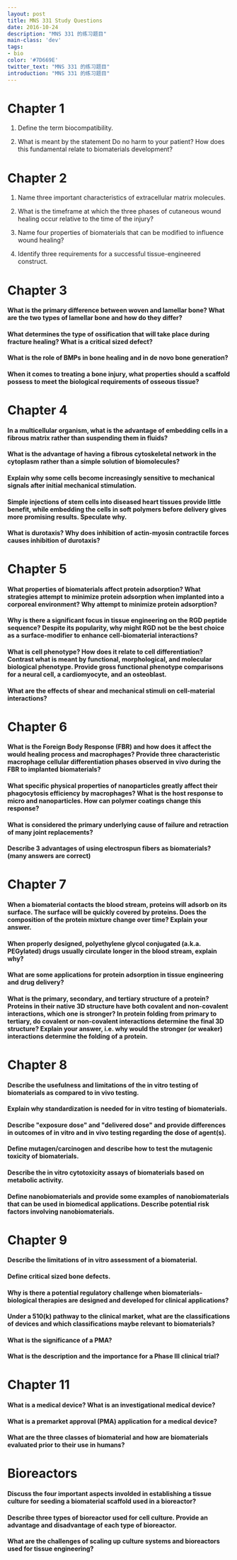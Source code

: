 ```yaml
---
layout: post
title: MNS 331 Study Questions
date: 2016-10-24
description: "MNS 331 的练习题目"
main-class: 'dev'
tags:
- bio
color: '#7D669E'
twitter_text: "MNS 331 的练习题目"
introduction: "MNS 331 的练习题目"
---
```


Chapter 1
==============================================================================

1. Define the term biocompatibility.

2. What is meant by the statement Do no harm to your patient? How does this fundamental relate to biomaterials development?

Chapter 2
==============================================================================

1. Name three important characteristics of extracellular matrix molecules.

2. What is the timeframe at which the three phases of cutaneous wound healing occur relative to the time of the injury?

3. Name four properties of biomaterials that can be modified to influence wound healing?

4. Identify three requirements for a successful tissue-engineered construct.

Chapter 3
==============================================================================

#### What is the primary difference between woven and lamellar bone? What are the two types of lamellar bone and how do they differ?

#### What determines the type of ossification that will take place during fracture healing? What is a critical sized defect?

#### What is the role of BMPs in bone healing and in de novo bone generation?

#### When it comes to treating a bone injury, what properties should a scaffold possess to meet the biological requirements of osseous tissue?

Chapter 4
==============================================================================
#### In a multicellular organism, what is the advantage of embedding cells in a fibrous matrix rather than suspending them in fluids?

#### What is the advantage of having a fibrous cytoskeletal network in the cytoplasm rather than a simple solution of biomolecules?

#### Explain why some cells become increasingly sensitive to mechanical signals after initial mechanical stimulation.

#### Simple injections of stem cells into diseased heart tissues provide little benefit, while embedding the cells in soft polymers before delivery gives more promising results. Speculate why.

#### What is durotaxis? Why does inhibition of actin-myosin contractile forces causes inhibition of durotaxis?

Chapter 5
==============================================================================
#### What properties of biomaterials affect protein adsorption? What strategies attempt to minimize protein adsorption when implanted into a corporeal environment? Why attempt to minimize protein adsorption?

#### Why is there a significant focus in tissue engineering on the RGD peptide sequence? Despite its popularity, why might RGD not be the best choice as a surface-modifier to enhance cell-biomaterial interactions?

#### What is cell phenotype? How does it relate to cell differentiation? Contrast what is meant by functional, morphological, and molecular biological phenotype. Provide gross functional phenotype comparisons for a neural cell, a cardiomyocyte, and an osteoblast.

#### What are the effects of shear and mechanical stimuli on cell-material interactions?

Chapter 6
==============================================================================
#### What is the Foreign Body Response (FBR) and how does it affect the would healing process and macrophages? Provide three characteristic macrophage cellular differentiation phases observed in vivo during the FBR to implanted biomaterials?
#### What specific physical properties of nanoparticles greatly affect their phagocytosis efficiency by macrophages?  What is the host response to micro and nanoparticles.  How can polymer coatings change this response?
#### What is considered the primary underlying cause of failure and retraction of many joint replacements?
#### Describe 3 advantages of using electrospun fibers as biomaterials? (many answers are correct)



Chapter 7
==============================================================================

#### When a biomaterial contacts the blood stream, proteins will adsorb on its surface. The surface will be quickly covered by proteins. Does the composition of the protein mixture change over time? Explain your answer.


#### When properly designed, polyethylene glycol conjugated (a.k.a. PEGylated) drugs usually circulate longer in the blood stream, explain why?


#### What are some applications for protein adsorption in tissue engineering and drug delivery?


#### What is the primary, secondary, and tertiary structure of a protein? Proteins in their native 3D structure have both covalent and non-covalent interactions, which one is stronger? In protein folding from primary to tertiary, do covalent or non-covalent interactions determine the final 3D structure? Explain your answer, i.e. why would the stronger (or weaker) interactions determine the folding of a protein.

Chapter 8
==============================================================================
#### Describe the usefulness and limitations of the in vitro testing of biomaterials as compared to in vivo testing.

#### Explain why standardization is needed for in vitro testing of biomaterials.

#### Describe "exposure dose" and "delivered dose" and provide differences in outcomes of in vitro and in vivo testing regarding the dose of agent(s).

#### Define mutagen/carcinogen and describe how to test the mutagenic toxicity of biomaterials.

#### Describe the in vitro cytotoxicity assays of biomaterials based on metabolic activity.

#### Define nanobiomaterials and provide some examples of nanobiomaterials that can be used in biomedical applications.  Describe potential risk factors involving nanobiomaterials.



Chapter 9
==============================================================================
#### Describe the limitations of in vitro assessment of a biomaterial.

#### Define critical sized bone defects.

#### Why is there a potential regulatory challenge when biomaterials-biological therapies are designed and developed for clinical applications?

#### Under a 510(k) pathway to the clinical market, what are the classifications of devices and which classifications maybe relevant to biomaterials?

#### What is the significance of a PMA?

#### What is the description and the importance for a Phase III clinical trial?

Chapter 11
==============================================================================
#### What is a medical device? What is an investigational medical device?

#### What is a premarket approval (PMA) application for a medical device?

#### What are the three classes of biomaterial and how are biomaterials evaluated prior to their use in humans?


Bioreactors
==============================================================================
#### Discuss the four important aspects involded in establishing a tissue culture for seeding a biomaterial scaffold used in a bioreactor?



#### Describe three types of bioreactor used for cell culture.  Provide an advantage and disadvantage of each type of bioreactor.


#### What are the challenges of scaling up culture systems and bioreactors used for tissue engineering?


